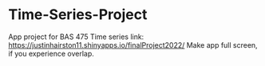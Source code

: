 # Time-Series-Project
App project for BAS 475 Time series
link: https://justinhairston11.shinyapps.io/finalProject2022/
Make app full screen, if you experience overlap.
